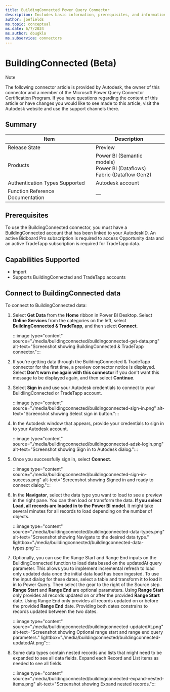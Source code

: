 ```yaml
---
title: BuildingConnected Power Query Connector
description: Includes basic information, prerequisites, and information on how to connect to your BuildingConnected data, along with a list of known issues and limitations.
author: joefields
ms.topic: conceptual
ms.date: 6/7/2024
ms.author: dougklo
ms.subservice: connectors
---
```


# BuildingConnected (Beta)

> [!NOTE]
>The following connector article is provided by Autodesk, the owner of this connector and a member of the Microsoft Power Query Connector Certification Program. If you have questions regarding the content of this article or have changes you would like to see made to this article, visit the Autodesk website and use the support channels there.

## Summary

| Item | Description |
| ---- | ----------- |
| Release State | Preview |
| Products | Power BI (Semantic models)<br/>Power BI (Dataflows)<br/>Fabric (Dataflow Gen2)  |
| Authentication Types Supported | Autodesk account |
| Function Reference Documentation |&mdash; |

## Prerequisites

To use the BuildingConnected connector, you must have a BuildingConnected account that has been linked to your AutodeskID. An active Bidboard Pro subscription is required to access Opportunity data and an active TradeTapp subscription is required for TradeTapp data.

## Capabilities Supported

* Import
* Supports BuildingConnected and TradeTapp accounts

## Connect to BuildingConnected data

To connect to BuildingConnected data:

1. Select **Get Data** from the **Home** ribbon in Power BI Desktop. Select **Online Services** from the categories on the left, select **BuildingConnected & TradeTapp**, and then select **Connect**.

   :::image type="content" source="./media/buildingconnected/buildingconnected-get-data.png" alt-text="Screenshot showing BuildingConnected & TradeTapp connector.":::

2. If you're getting data through the BuildingConnected & TradeTapp connector for the first time, a preview connector notice is displayed. Select **Don't warn me again with this connector** if you don't want this message to be displayed again, and then select **Continue**.

3. Select **Sign in** and use your Autodesk credentials to connect to your BuildlingConnected or TradeTapp account.
  
   :::image type="content" source="./media/buildingconnected/buildingconnected-sign-in.png" alt-text="Screenshot showing Select sign in button.":::

4. In the Autodesk window that appears, provide your credentials to sign in to your Autodesk account.
  
   :::image type="content" source="./media/buildingconnected/buildingconnected-adsk-login.png" alt-text="Screenshot showing Sign in to Autodesk dialog.":::

5. Once you successfully sign in, select **Connect**.

   :::image type="content" source="./media/buildingconnected/buildingconnected-sign-in-success.png" alt-text="Screenshot showing Signed in and ready to connect dialog.":::

6. In the **Navigator**, select the data type you want to load to see a preview in the right pane. You can then load or transform the data. **If you select Load, all records are loaded in to the Power BI model**. It might take several minutes for all records to load depending on the number of objects.

   :::image type="content" source="./media/buildingconnected/buildingconnected-data-types.png" alt-text="Screenshot showing Navigate to the desired data type." lightbox="./media/buildingconnected/buildingconnected-data-types.png":::

7. Optionally, you can use the Range Start and Range End inputs on the BuildingConnected function to load data based on the updatedAt query parameter. This allows you to implement incremental refresh to load only updated data once the initial data load has been ingested. To use the input dialog for these dates, select a table and transform it to load it in to Power Query. Then select the gear to the right of the Source step. **Range Start** and **Range End** are optional parameters. Using **Range Start** only provides all records updated on or after the provided **Range Start** date. Using Range End only provides all records updated on or before the provided **Range End** date. Providing both dates constrains to records updated between the two dates.

   :::image type="content" source="./media/buildingconnected/buildingconnected-updatedAt.png" alt-text="Screenshot showing Optional range start and range end query parameters." lightbox="./media/buildingconnected/buildingconnected-updatedAt.png":::

8. Some data types contain nested records and lists that might need to be expanded to see all data fields. Expand each Record and List items as needed to see all fields.

   :::image type="content" source="./media/buildingconnected/buildingconnected-expand-nested-items.png" alt-text="Screenshot showing Expand nested records.":::
